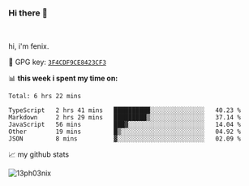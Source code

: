 ### Hi there 👋

<br />

hi, i'm fenix.

:key: GPG key: [`3F4CDF9CE8423CF3`](https://github.com/13ph03nix.gpg)


📊 **this week i spent my time on:**
<!--START_SECTION:waka-->
```text
Total: 6 hrs 22 mins

TypeScript   2 hrs 41 mins   ██████████░░░░░░░░░░░░░░░   40.23 % 
Markdown     2 hrs 29 mins   █████████▒░░░░░░░░░░░░░░░   37.14 % 
JavaScript   56 mins         ███▓░░░░░░░░░░░░░░░░░░░░░   14.04 % 
Other        19 mins         █▒░░░░░░░░░░░░░░░░░░░░░░░   04.92 % 
JSON         8 mins          ▓░░░░░░░░░░░░░░░░░░░░░░░░   02.09 % 
```
<!--END_SECTION:waka-->


📈 my github stats

<a>
<img align="center" src="https://github-readme-stats.vercel.app/api?username=13ph03nix&show_icons=true&hide=stars&theme=blueberry" alt="13ph03nix" />
</a>
